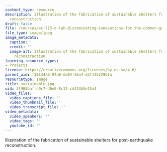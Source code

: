 ```yaml
---
content_type: resource
description: Illustration of the fabrication of sustainable shelters for post-earthquake
  reconstruction.
draft: false
file: /courses/ec-715-d-lab-disseminating-innovations-for-the-common-good-spring-2007/3f965bafc9c7d6e08c11cd433b5e15a4_sustainable.jpg
file_type: image/jpeg
image_metadata:
  caption: ''
  credit: ''
  image-alt: Illustration of the fabrication of sustainable shelters for post-earthquake
    reconstruction.
learning_resource_types:
- Projects
license: https://creativecommons.org/licenses/by-nc-sa/4.0/
parent_uid: f30134a6-94a0-de04-36a4-d3f145229b1a
resourcetype: Image
title: sustainable.jpg
uid: 3f965baf-c9c7-d6e0-8c11-cd433b5e15a4
video_files:
  video_captions_file: ''
  video_thumbnail_file: ''
  video_transcript_file: ''
video_metadata:
  video_speakers: ''
  video_tags: ''
  youtube_id: ''
---
```

Illustration of the fabrication of sustainable shelters for post-earthquake reconstruction.